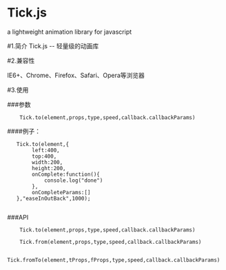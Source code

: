 Tick.js
=======

a lightweight animation library for javascript


#1.简介
Tick.js -- 轻量级的动画库


#2.兼容性

IE6+、Chrome、Firefox、Safari、Opera等浏览器

#3.使用

###参数

````
	Tick.to(element,props,type,speed,callback.callbackParams)
````

####例子：

````
   Tick.to(element,{
   		left:400,
		top:400,
		width:200,
		height:200,
		onComplete:function(){
			console.log("done")
		},
		onCompleteParams:[]
   },"easeInOutBack",1000);
   
````

###API

````
	Tick.to(element,props,type,speed,callback.callbackParams)
````

````
	Tick.from(element,props,type,speed,callback.callbackParams)
````

````
	Tick.fromTo(element,tProps,fProps,type,speed,callback.callbackParams)
````

